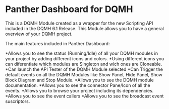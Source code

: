 # Panther Dashboard for DQMH

This is a DQMH Module created as a wrapper for the new Scripting API included in the DQMH 6.1 Release.
This Module allows you to have a general overview of your DQMH project.

The main features included in Panther Dashboard:

*Allows you  to see the status (Running/Idle) of all your DQMH modules in your project by adding different icons and colors.
*Using different icons you can diferentiate which modules are Singleton and wich ones are Cloneable.
*Can launch the API Tester of the DQMH Module selected
*Can Trigger the default events on all the DQMH Modules like Show Panel, Hide Panel, Show Block Diagram and Stop Module.
*Allows you to see the DQMH module documentation.
*Allows you to see the connector Pane/Icon of all the events.
*Allows you to browse your project including its dependencies.
*Allows you to see the event callers
*Allows you to see the broadcast event suscriptors.